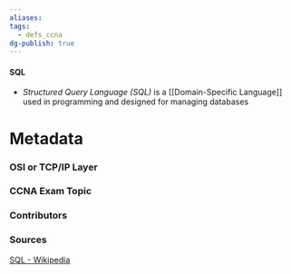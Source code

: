 ```yaml
---
aliases: 
tags:
  - defs_ccna
dg-publish: true
---
```

#### SQL
- *Structured Query Language (SQL)* is a [[Domain-Specific Language]] used in programming and designed for managing databases







# Metadata
### OSI or TCP/IP Layer

### CCNA Exam Topic

### Contributors

### Sources
[SQL - Wikipedia](https://en.wikipedia.org/wiki/SQL)
